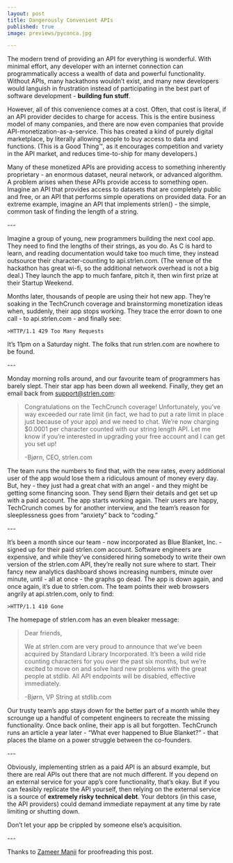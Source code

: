 ```yaml
--- 
layout: post
title: Dangerously Convenient APIs
published: true
image: previews/pyconca.jpg

---
```


The modern trend of providing an API for everything is wonderful. With minimal effort, any developer with an internet connection can programmatically access a wealth of data and powerful functionality. Without APIs, many hackathons wouldn’t exist, and many new developers would languish in frustration instead of participating in the best part of software development - **building fun stuff**.

However, all of this convenience comes at a cost. Often, that cost is literal, if an API provider decides to charge for access. This is the entire business model of many companies, and there are now even companies that provide API-monetization-as-a-service. This has created a kind of purely digital marketplace, by literally allowing people to buy access to data and functions. (This is a Good Thing™, as it encourages competition and variety in the API market, and reduces time-to-ship for many developers.)

Many of these monetized APIs are providing access to something inherently proprietary - an enormous dataset, neural network, or advanced algorithm. A problem arises when these APIs provide access to something open. Imagine an API that provides access to datasets that are completely public and free, or an API that performs simple operations on provided data. For an extreme example, imagine an API that implements strlen() - the simple, common task of finding the length of a string.

<p></p>
---
<p></p>

Imagine a group of young, new programmers building the next cool app. They need to find the lengths of their strings, as you do. As C is hard to learn, and reading documentation would take too much time, they instead outsource their character-counting to api.strlen.com. (The venue of the hackathon has great wi-fi, so the additional network overhead is not a big deal.) They launch the app to much fanfare, pitch it, then win first prize at their Startup Weekend.

Months later, thousands of people are using their hot new app. They’re soaking in the TechCrunch coverage and brainstorming monetization ideas when, suddenly, their app stops working. They trace the error down to one call - to api.strlen.com - and finally see:

    >HTTP/1.1 429 Too Many Requests

It’s 11pm on a Saturday night. The folks that run strlen.com are nowhere to be found.

<p></p>
---
<p></p>

Monday morning rolls around, and our favourite team of programmers has barely slept. Their star app has been down all weekend. Finally, they get an email back from support@strlen.com:

>Congratulations on the TechCrunch coverage! Unfortunately, you’ve way exceeded our rate limit (in fact, we had to put a rate limit in place just because of your app) and we need to chat. We’re now charging $0.0001 per character counted with our string length API. Let me know if you’re interested in upgrading your free account and I can get you set up!
>
>
> -Bjørn, CEO, strlen.com

The team runs the numbers to find that, with the new rates, every additional user of the app would lose them a ridiculous amount of money every day. But, hey - they just had a great chat with an angel - and they might be getting some financing soon. They send Bjørn their details and get set up with a paid account. The app starts working again. Their users are happy, TechCrunch comes by for another interview, and the team’s reason for sleeplessness goes from “anxiety” back to “coding.”

<p></p>
---
<p></p>

It’s been a month since our team - now incorporated as Blue Blanket, Inc. - signed up for their paid strlen.com account. Software engineers are expensive, and while they’ve considered hiring somebody to write their own version of the strlen.com API, they’re really not sure where to start. Their fancy new analytics dashboard shows increasing numbers, minute over minute, until - all at once - the graphs go dead. The app is down again, and once again, it’s due to strlen.com. The team points their web browsers angrily at api.strlen.com, only to find:

    >HTTP/1.1 410 Gone
    
The homepage of strlen.com has an even bleaker message:

> Dear friends,
> 
> We at strlen.com are very proud to announce that we’ve been acquired by Standard Library Incorporated. It’s been a wild ride counting characters for you over the past six months, but we’re excited to move on and solve hard new problems with the great people at stdlib.
All API endpoints will be disabled, effective immediately.
>
>
> -Bjørn, VP String at stdlib.com


Our trusty team’s app stays down for the better part of a month while they scrounge up a handful of competent engineers to recreate the missing functionality. Once back online, their app is all but forgotten. TechCrunch runs an article a year later - “What ever happened to Blue Blanket?” - that places the blame on a power struggle between the co-founders.

<p></p>
---
<p></p>

Obviously, implementing strlen as a paid API is an absurd example, but there are real APIs out there that are not much different. If you depend on an external service for your app’s core functionality, that’s okay. But if you can feasibly replicate the API yourself, then relying on the external service is a source of **extremely risky technical debt**. Your debtors (in this case, the API providers) could demand immediate repayment at any time by rate limiting or shutting down.

Don’t let your app be crippled by someone else’s acquisition.

<p></p>
---
<p></p>

Thanks to [Zameer Manji](http://zmanji.com) for proofreading this post.